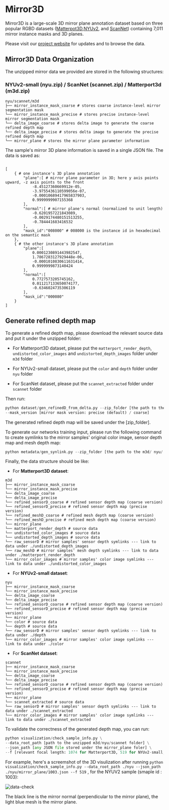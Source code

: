 # Mirror3D 

Mirror3D is a large-scale 3D mirror plane annotation dataset based on three popular RGBD datasets ([Matterpot3D](https://niessner.github.io/Matterport/),[NYUv2](https://cs.nyu.edu/~silberman/datasets/nyu_depth_v2.html), and [ScanNet](http://www.scan-net.org/)) containing 7,011 mirror instance masks and 3D planes.

Please visit our [project website]() for updates and to browse the data.



## Mirror3D Data Organization

The unzipped mirror data we provided are stored in the following structures:


### NYUv2-small (nyu.zip) / ScanNet (scannet.zip) / Matterport3d (m3d.zip)


```shell
nyu/scannet/m3d
├── mirror_instance_mask_coarse # stores coarse instance-level mirror segmentation mask
└── mirror_instance_mask_precise # stores precise instance-level mirror segmentation mask
└── delta_image_coarse # stores delta image to generate the coarse refined depth map
└── delta_image_precise # stores delta image to generate the precise refined depth map
└── mirror_plane # stores the mirror plane parameter information 
```

The sample's mirror 3D plane information is saved in a single JSON file. The data is saved as:

```shell

[
    { # one instance's 3D plane annotation
        "plane":[ # mirror plane parameter in 3D; here y axis points upward, -z axis points to the front
            -8.45127360669912e-05,
            -3.9755436110599056e-07,
            -0.00010689417965837903,
            0.9999999907155368
        ],
        "normal":[ # mirror plane's normal (normalized to unit length)
            -0.6201957221843089,
            -0.0029174480151513255,
            -0.784441683416532
        ],
        "mask_id":"008000" # 008000 is the instance id in hexadecimal on the semantic mask
    },
    { # the other instance's 3D plane annotation
        "plane":[
            0.0001230891443982547,
            1.7867283127929448e-06,
            -0.0001010830611631414,
            0.9999999873140424
        ],
        "normal":[
            0.7727573205745162,
            0.011217133650074177,
            -0.6346024735306119
        ],
        "mask_id":"000080"
    }
]

```

## Generate refined depth map

To generate a refined depth map, please download the relevant source data and put it under the unzipped folder:

- For Matterport3D dataset, please put the `matterport_render_depth`, `undistorted_color_images` and `undistorted_depth_images` folder under `m3d` folder

- For NYUv2-small dataset, please put the `color` and `depth` folder under `nyu` folder
  
- For ScanNet dataset, please put the `scannet_extracted` folder under `scannet` folder

Then run:

```python
python dataset/gen_refinedD_from_delta.py --zip_folder [the path to the m3d/ nyu/ scannet folder] \
--mask_version [mirror mask version: precise (default) / coarse]
```

The generated refined depth map will be saved under the [zip_folder]. 

To generate our networks training input, please run the following command to create symlinks to the mirror samples' original color image, sensor depth map and mesh depth map:

```python
python metadata/gen_synlink.py --zip_folder [the path to the m3d/ nyu/ scannet folder] 
```

Finally, the data structure should be like:

- For **Matterport3D dataset**:

```shell
m3d
├── mirror_instance_mask_coarse
└── mirror_instance_mask_precise
└── delta_image_coarse
└── delta_image_precise
└── refined_sensorD_coarse # refined sensor depth map (coarse version)
└── refined_sensorD_precise # refined sensor depth map (precise version)
└── refined_meshD_coarse # refined mesh depth map (coarse version)
└── refined_meshD_precise # refined mesh depth map (coarse version)
└── mirror_plane
└── matterport_render_depth # source data
└── undistorted_color_images # source data
└── undistorted_depth_images # source data
└── raw_sensorD # mirror samples' sensor depth symlinks --- link to data under ./undistorted_depth_images
└── raw_meshD # mirror samples' mesh depth symlinks --- link to data under ./matterport_render_depth
└── mirror_color_images # mirror samples' color image symlinks --- link to data under ./undistorted_color_images

```


- For **NYUv2-small dataset**:

```shell
nyu
├── mirror_instance_mask_coarse
└── mirror_instance_mask_precise
└── delta_image_coarse
└── delta_image_precise
└── refined_sensorD_coarse # refined sensor depth map (coarse version)
└── refined_sensorD_precise # refined sensor depth map (precise version)
└── mirror_plane
└── color # source data
└── depth # source data
└── raw_sensorD # mirror samples' sensor depth symlinks --- link to data under ./depth
└── mirror_color_images # mirror samples' color image symlinks --- link to data under ./color

```

- For **ScanNet dataset**:

```shell
scannet
├── mirror_instance_mask_coarse
└── mirror_instance_mask_precise
└── delta_image_coarse
└── delta_image_precise
└── refined_sensorD_coarse # refined sensor depth map (coarse version)
└── refined_sensorD_precise # refined sensor depth map (precise version)
└── mirror_plane
└── scannet_extracted # source data
└── raw_sensorD # mirror samples' sensor depth symlinks --- link to data under ./scannet_extracted
└── mirror_color_images # mirror samples' color image symlinks --- link to data under ./scannet_extracted
```


To validate the correctness of the generated depth map, you can run:

```python
python visualization/check_sample_info.py \
--data_root_path [path to the unzipped m3d/nyu/scannet folder] \
--json_path [any JSON file stored under the mirror_plane foler] \
--f [relevant focal length: 1074 for Matterport3D, 519 for NYUv2-small, 574 for ScanNet]

```

For example, here's a screemshot of the 3D visulization after running `python visualization/check_sample_info.py --data_root_path ./nyu --json_path ./nyu/mirror_plane/1003.json --f 519` , for the NYUV2 sample (smaple id : 1003):

![data-check](figure/check-demo.png)

The black line is the mirror normal (perpendicular to the mirror plane), the light blue mesh is the mirror plane.
